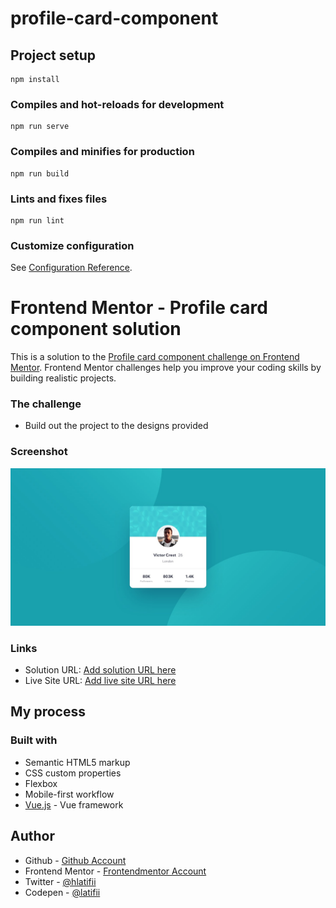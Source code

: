 # profile-card-component

## Project setup
```
npm install
```

### Compiles and hot-reloads for development
```
npm run serve
```

### Compiles and minifies for production
```
npm run build
```

### Lints and fixes files
```
npm run lint
```

### Customize configuration
See [Configuration Reference](https://cli.vuejs.org/config/).


# Frontend Mentor - Profile card component solution

This is a solution to the [Profile card component challenge on Frontend Mentor](https://www.frontendmentor.io/challenges/profile-card-component-cfArpWshJ). Frontend Mentor challenges help you improve your coding skills by building realistic projects.

### The challenge

- Build out the project to the designs provided

### Screenshot

![](./design/desktop-design.jpg)

### Links

- Solution URL: [Add solution URL here](https://www.frontendmentor.io/solutions/profile-card-component-using-flexbox-and-vuejs-4ZY2XOM97)
- Live Site URL: [Add live site URL here](https://kind-lewin-684a2b.netlify.app/)

## My process

### Built with

- Semantic HTML5 markup
- CSS custom properties
- Flexbox
- Mobile-first workflow
- [Vue.js](https://v3.vuejs.org/) - Vue framework

## Author

- Github - [ Github Account](https://github.com/latifii)
- Frontend Mentor - [Frontendmentor Account](https://www.frontendmentor.io/profile/latifii)
- Twitter - [@hlatifii](https://www.twitter.com/hlatifii)
- Codepen - [@latifii](https://codepen.io/latifii)